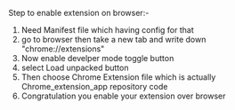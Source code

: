Step to enable extension on browser:-

1. Need Manifest file which having config for that
2. go to browser then take a new tab and write down "chrome://extensions"
3. Now enable develper mode toggle button
4. select Load unpacked button
5. Then choose Chrome Extension file which is actually Chrome_extension_app repository code
6. Congratulation you enable your extension over browser
